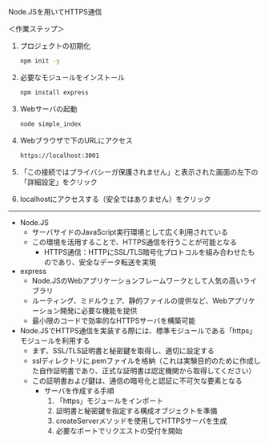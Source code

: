 Node.JSを用いてHTTPS通信

＜作業ステップ＞

1. プロジェクトの初期化

    ```bash
    npm init -y
    ```

2. 必要なモジュールをインストール

    ```bash
    npm install express
    ```

3. Webサーバの起動

    ```bash
    node simple_index
    ```

4. Webブラウザで下のURLにアクセス

    ```bash
    https://localhost:3001
    ```

5. 「この接続ではプライバシーガ保護されません」と表示された画面の左下の「詳細設定」をクリック
6. localhostにアクセスする（安全ではありません）をクリック

---

- Node.JS
    - サーバサイドのJavaScript実行環境として広く利用されている
    - この環境を活用することで、HTTPS通信を行うことが可能となる
        - HTTPS通信：HTTPにSSL/TLS暗号化プロトコルを組み合わせたものであり、安全なデータ転送を実現
- express
    - Node.JSのWebアプリケーションフレームワークとして人気の高いライブラリ
    - ルーティング、ミドルウェア、静的ファイルの提供など、Webアプリケーション開発に必要な機能を提供
    - 最小限のコードで効率的なHTTPSサーバを構築可能
- Node.JSでHTTPS通信を実装する際には、標準モジュールである「https」モジュールを利用する
    - まず、SSL/TLS証明書と秘密鍵を取得し、適切に設定する
    - sslディレクトリに.pemファイルを格納（これは実験目的のために作成した自作証明書であり、正式な証明書は認定機関から取得してください）
    - この証明書および鍵は、通信の暗号化と認証に不可欠な要素となる
        - サーバを作成する手順
            1. 「https」モジュールをインポート
            2. 証明書と秘密鍵を指定する構成オブジェクトを準備
            3. createServerメソッドを使用してHTTPSサーバを生成
            4. 必要なポートでリクエストの受付を開始